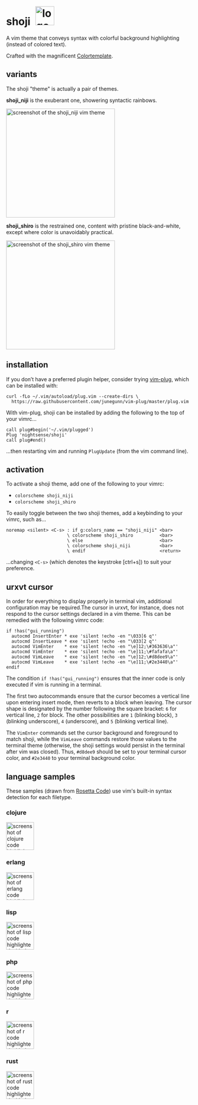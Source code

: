 # shoji&ensp;<img alt="logo for the shoji vim theme" src="https://github.com/nightsense/shoji/raw/master/images/logo.png" height="51" />

A vim theme that conveys syntax with colorful background highlighting (instead of colored text).

Crafted with the magnificent [Colortemplate](https://github.com/lifepillar/vim-colortemplate).

## variants

The shoji "theme" is actually a pair of themes.

**shoji_niji** is the exuberant one, showering syntactic rainbows.

<img alt="screenshot of the shoji_niji vim theme" src="https://github.com/nightsense/shoji/raw/master/images/shoji_niji.png" height="294" />

**shoji_shiro** is the restrained one, content with pristine black-and-white, except where color is unavoidably practical.

<img alt="screenshot of the shoji_shiro vim theme" src="https://github.com/nightsense/shoji/raw/master/images/shoji_shiro.png" height="294" />

## installation

If you don’t have a preferred plugin helper, consider trying [vim-plug](https://github.com/junegunn/vim-plug), which can be installed with:

```
curl -fLo ~/.vim/autoload/plug.vim --create-dirs \
  https://raw.githubusercontent.com/junegunn/vim-plug/master/plug.vim
```

With vim-plug, shoji can be installed by adding the following to the top of your vimrc...

```
call plug#begin('~/.vim/plugged')
Plug 'nightsense/shoji'
call plug#end()
```

...then restarting vim and running `PlugUpdate` (from the vim command line).

## activation

To activate a shoji theme, add one of the following to your vimrc:

- `colorscheme shoji_niji`
- `colorscheme shoji_shiro`

To easily toggle between the two shoji themes, add a keybinding to your vimrc, such as...

```
noremap <silent> <C-s> : if g:colors_name == "shoji_niji" <bar>
                       \ colorscheme shoji_shiro          <bar>
                       \ else                             <bar>
                       \ colorscheme shoji_niji           <bar>
                       \ endif                            <return>
```

...changing `<C-s>` (which denotes the keystroke [ctrl+s]) to suit your preference.

## urxvt cursor

In order for everything to display properly in terminal vim, additional configuration may be required.The cursor in urxvt, for instance, does not respond to the cursor settings declared in a vim theme. This can be remedied with the following vimrc code:

```
if !has("gui_running")
  autocmd InsertEnter * exe 'silent !echo -en "\033[6 q"'
  autocmd InsertLeave * exe 'silent !echo -en "\033[2 q"'
  autocmd VimEnter    * exe 'silent !echo -en "\e]12;\#363636\a"'
  autocmd VimEnter    * exe 'silent !echo -en "\e]11;\#fafafa\a"'
  autocmd VimLeave    * exe 'silent !echo -en "\e]12;\#d8dee9\a"'
  autocmd VimLeave    * exe 'silent !echo -en "\e]11;\#2e3440\a"'
endif
```

The condition `if !has("gui_running")` ensures that the inner code is only executed if vim is running in a terminal.

The first two autocommands ensure that the cursor becomes a vertical line upon entering insert mode, then reverts to a block when leaving. The cursor shape is designated by the number following the square bracket: `6` for vertical line, `2` for block. The other possibilities are `1` (blinking block), `3` (blinking underscore), `4` (underscore), and `5` (blinking vertical line).

The `VimEnter` commands set the cursor background and foreground to match shoji, while the `VimLeave` commands restore those values to the terminal theme (otherwise, the shoji settings would persist in the terminal after vim was closed). Thus, `#d8dee9` should be set to your terminal cursor color, and `#2e3440` to your terminal background color.

## language samples

These samples (drawn from [Rosetta Code](https://rosettacode.org/wiki/Sorting_algorithms/Quicksort)) use vim's built-in syntax detection for each filetype.

### clojure

<img alt="screenshot of clojure code highlighted with the shoji_niji vim theme" src="https://github.com/nightsense/shoji/raw/master/images/sample-clojure.png" height="75" />

### erlang

<img alt="screenshot of erlang code highlighted with the shoji_niji vim theme" src="https://github.com/nightsense/shoji/raw/master/images/sample-erlang.png" height="75" />

### lisp

<img alt="screenshot of lisp code highlighted with the shoji_niji vim theme" src="https://github.com/nightsense/shoji/raw/master/images/sample-lisp.png" height="75" />

### php

<img alt="screenshot of php code highlighted with the shoji_niji vim theme" src="https://github.com/nightsense/shoji/raw/master/images/sample-php.png" height="75" />

### r

<img alt="screenshot of r code highlighted with the shoji_niji vim theme" src="https://github.com/nightsense/shoji/raw/master/images/sample-r.png" height="75" />

### rust

<img alt="screenshot of rust code highlighted with the shoji_niji vim theme" src="https://github.com/nightsense/shoji/raw/master/images/sample-rust.png" height="75" />
